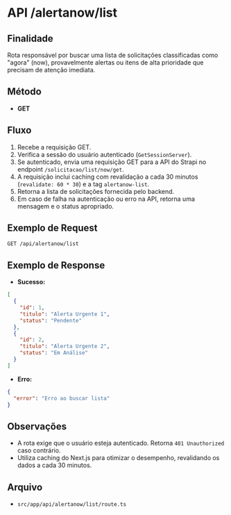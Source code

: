# API /alertanow/list

## Finalidade
Rota responsável por buscar uma lista de solicitações classificadas como "agora" (now), provavelmente alertas ou itens de alta prioridade que precisam de atenção imediata.

## Método
- **GET**

## Fluxo
1.  Recebe a requisição GET.
2.  Verifica a sessão do usuário autenticado (`GetSessionServer`).
3.  Se autenticado, envia uma requisição GET para a API do Strapi no endpoint `/solicitacao/list/now/get`.
4.  A requisição inclui caching com revalidação a cada 30 minutos (`revalidate: 60 * 30`) e a tag `alertanow-list`.
5.  Retorna a lista de solicitações fornecida pelo backend.
6.  Em caso de falha na autenticação ou erro na API, retorna uma mensagem e o status apropriado.

## Exemplo de Request
```http
GET /api/alertanow/list
```

## Exemplo de Response
- **Sucesso:**
```json
[
  {
    "id": 1,
    "titulo": "Alerta Urgente 1",
    "status": "Pendente"
  },
  {
    "id": 2,
    "titulo": "Alerta Urgente 2",
    "status": "Em Análise"
  }
]
```
- **Erro:**
```json
{
  "error": "Erro ao buscar lista"
}
```

## Observações
- A rota exige que o usuário esteja autenticado. Retorna `401 Unauthorized` caso contrário.
- Utiliza caching do Next.js para otimizar o desempenho, revalidando os dados a cada 30 minutos.

## Arquivo
- `src/app/api/alertanow/list/route.ts`
